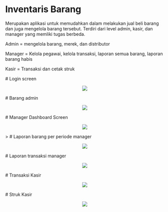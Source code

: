 # Inventaris Barang

Merupakan aplikasi untuk memudahkan dalam melakukan jual beli barang dan juga mengelola barang tersebut. Terdiri dari level admin,
kasir, dan manager yang memliki tugas berbeda. 
<p>Admin = mengelola barang, merek, dan distributor</p>
<p>Manager = Kelola pegawai, kelola transaksi, laporan semua barang, laporan barang habis</p>
<p>Kasir = Transaksi dan cetak struk</p>
# Login screen
<p align="center">
  <img src="https://user-images.githubusercontent.com/33746018/56844550-39016f80-68dc-11e9-93ee-845f322e0471.PNG" align="middle" />
</p>
# Barang admin
<p align="center">
  <img src="https://user-images.githubusercontent.com/33746018/56844610-32272c80-68dd-11e9-9463-8cc483275f4d.PNG" align="middle" />
</p>
# Manager Dashboard Screen
<p align="center">
  <img src="https://user-images.githubusercontent.com/33746018/56844614-49661a00-68dd-11e9-9c9b-0c6cf77ee4ac.PNG" align="middle" />
</p>
>
# Laporan barang per periode manager
<p align="center">
  <img src="https://user-images.githubusercontent.com/33746018/56844623-70245080-68dd-11e9-9a33-535d9abda53c.PNG" align="middle" />
</p>
# Laporan transaksi manager
<p align="center">
  <img src="https://user-images.githubusercontent.com/33746018/56844624-70bce700-68dd-11e9-9630-56aa1cc40315.PNG" align="middle" />
</p>
# Transaksi Kasir
<p align="center">
  <img src="https://user-images.githubusercontent.com/33746018/56844627-71557d80-68dd-11e9-9b67-3c504239953d.PNG" align="middle" />
</p>
# Struk Kasir
<p align="center">
  <img src="https://user-images.githubusercontent.com/33746018/56844626-71557d80-68dd-11e9-8d7a-4a2a00f43d84.PNG" align="middle" />
</p>


